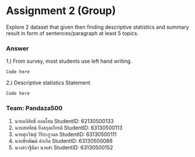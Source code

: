 # Assignment 2 (Group)

Explore 2 dataset that given then finding descriptive statistics and summary result in form of sentences/paragraph at least 5 topics.

### Answer

1.) From survey, most students use left hand writing.

```{R}
Code here
```

2.) Descriptive statistics Statement

```{R}
Code here
```

### Team: Pandaza500

1. นายอภิสิทธิ์ ลอมโฮม StudentID: 62130500133
2. นายสหทัศน์​ ยิ่งสกุล​เกียรติ​ StudentID: 63130500113
3. นายศุภวิชญ์ วิริยะภูวดล StudentID: 63130500111
4. นายพีรพัฒน์ ค้าเกิด StudentID: 63130500088
5. นางสาวฐิติมา นาคขำ StudentID: 63130500152

